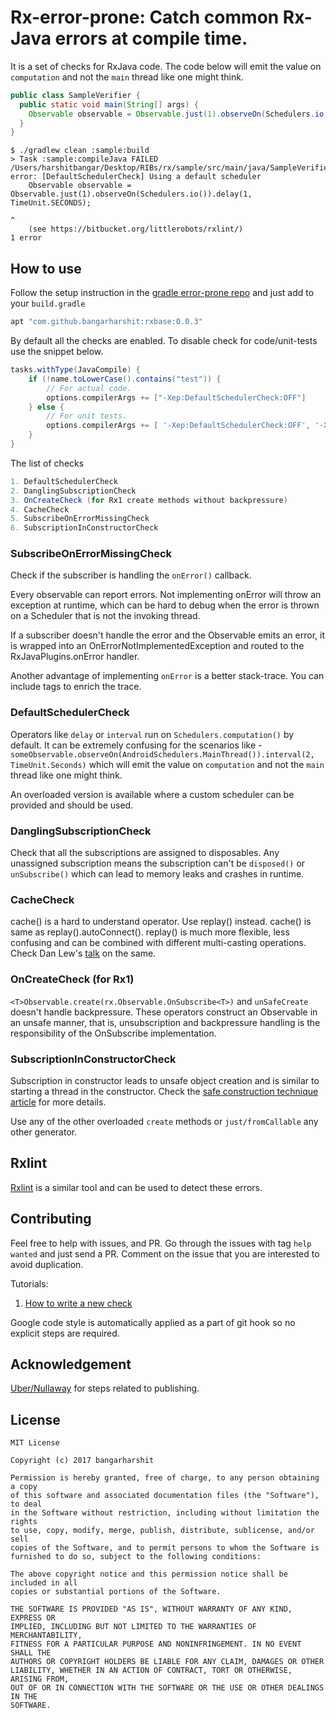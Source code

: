 # Rx-error-prone: Catch common Rx-Java errors at compile time.

It is a set of checks for RxJava code. The code below 
will emit the value on `computation` and not the `main` thread like one might think.

```java
public class SampleVerifier {
  public static void main(String[] args) {
    Observable observable = Observable.just(1).observeOn(Schedulers.io()).delay(1, TimeUnit.SECONDS);
  }
}
```

```
$ ./gradlew clean :sample:build
> Task :sample:compileJava FAILED
/Users/harshitbangar/Desktop/RIBs/rx/sample/src/main/java/SampleVerifier.java:7: error: [DefaultSchedulerCheck] Using a default scheduler
    Observable observable = Observable.just(1).observeOn(Schedulers.io()).delay(1, TimeUnit.SECONDS);
                                                                               ^
    (see https://bitbucket.org/littlerobots/rxlint/)
1 error
```

## How to use
Follow the setup instruction in the [gradle error-prone repo](https://github.com/tbroyer/gradle-errorprone-plugin) and just add to your `build.gradle`
```gradle
apt "com.github.bangarharshit:rxbase:0.0.3"
```

By default all the checks are enabled. To disable check for code/unit-tests use the snippet below.
```gradle 
tasks.withType(JavaCompile) {
    if (!name.toLowerCase().contains("test")) {
        // For actual code.
        options.compilerArgs += ["-Xep:DefaultSchedulerCheck:OFF"]
    } else {
        // For unit tests.
        options.compilerArgs += [ '-Xep:DefaultSchedulerCheck:OFF', '-Xep:DanglingSubscriptionCheck:OFF']
    }
}
```

The list of checks
```gradle
1. DefaultSchedulerCheck
2. DanglingSubscriptionCheck
3. OnCreateCheck (for Rx1 create methods without backpressure)
4. CacheCheck
5. SubscribeOnErrorMissingCheck
6. SubscriptionInConstructorCheck
```


### SubscribeOnErrorMissingCheck
Check if the subscriber is handling the `onError()` callback. 

Every observable can report errors. Not implementing onError will throw an exception at runtime,
 which can be hard to debug when the error is thrown on a Scheduler that is not the invoking thread.

If a subscriber doesn't handle the error and the Observable emits an error, 
it is wrapped into an OnErrorNotImplementedException and routed to the RxJavaPlugins.onError handler.

Another advantage of implementing `onError` is a better stack-trace. You can include tags to enrich the trace.

### DefaultSchedulerCheck
Operators like `delay` or `interval` run on `Schedulers.computation()` by default. It can be extremely confusing
for the scenarios like - `someObservable.observeOn(AndroidSchedulers.MainThread()).interval(2, TimeUnit.Seconds)`
which will emit the value on `computation` and not the `main` thread like one might think.

An overloaded version is available where a custom scheduler can be provided and should be used. 

### DanglingSubscriptionCheck
Check that all the subscriptions are assigned to disposables. 
Any unassigned subscription means the subscription can't be `disposed()` or `unSubscribe()` 
which can lead to memory leaks and crashes in runtime.


### CacheCheck
cache() is a hard to understand operator. Use replay() instead. cache() is same as replay().autoConnect(). 
replay() is much more flexible, less confusing and can be combined with different multi-casting operations.
Check Dan Lew's [talk](https://youtu.be/QdmkXL7XikQ?t=19m21s) on the same.

### OnCreateCheck (for Rx1)
`<T>Observable.create(rx.Observable.OnSubscribe<T>)` and `unSafeCreate` doesn't handle backpressure.
These operators construct an Observable in an unsafe manner, that is, unsubscription and backpressure handling 
is the responsibility of the OnSubscribe implementation.

### SubscriptionInConstructorCheck
Subscription in constructor leads to unsafe object creation and is similar to starting a thread in the constructor.
Check the [safe construction technique article](https://www.ibm.com/developerworks/library/j-jtp0618/index.html) 
for more details.

Use any of the other overloaded `create` methods or `just/fromCallable` any other generator.

## Rxlint
[Rxlint](https://bitbucket.org/littlerobots/rxlint) is a similar tool and can be used to detect these errors.

## Contributing
Feel free to help with issues, and PR.
Go through the issues with tag `help wanted` and just send a PR. Comment on the issue that you are interested 
to avoid duplication.

Tutorials:
1. [How to write a new check](https://github.com/uber/NullAway)

Google code style is automatically applied as a part of git hook so no explicit steps are required.

## Acknowledgement
[Uber/Nullaway](https://github.com/uber/NullAway) for steps related to publishing.

## License
```
MIT License

Copyright (c) 2017 bangarharshit

Permission is hereby granted, free of charge, to any person obtaining a copy
of this software and associated documentation files (the "Software"), to deal
in the Software without restriction, including without limitation the rights
to use, copy, modify, merge, publish, distribute, sublicense, and/or sell
copies of the Software, and to permit persons to whom the Software is
furnished to do so, subject to the following conditions:

The above copyright notice and this permission notice shall be included in all
copies or substantial portions of the Software.

THE SOFTWARE IS PROVIDED "AS IS", WITHOUT WARRANTY OF ANY KIND, EXPRESS OR
IMPLIED, INCLUDING BUT NOT LIMITED TO THE WARRANTIES OF MERCHANTABILITY,
FITNESS FOR A PARTICULAR PURPOSE AND NONINFRINGEMENT. IN NO EVENT SHALL THE
AUTHORS OR COPYRIGHT HOLDERS BE LIABLE FOR ANY CLAIM, DAMAGES OR OTHER
LIABILITY, WHETHER IN AN ACTION OF CONTRACT, TORT OR OTHERWISE, ARISING FROM,
OUT OF OR IN CONNECTION WITH THE SOFTWARE OR THE USE OR OTHER DEALINGS IN THE
SOFTWARE.
 ```
